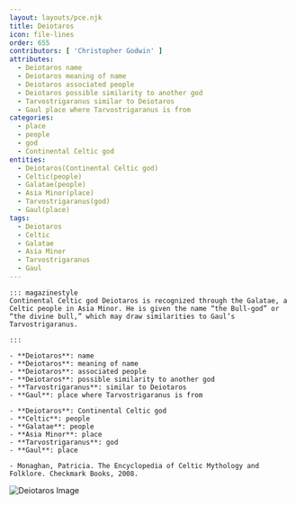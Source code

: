 ```yaml
---
layout: layouts/pce.njk
title: Deiotaros
icon: file-lines
order: 655
contributors: [ 'Christopher Godwin' ]
attributes:
  - Deiotaros name
  - Deiotaros meaning of name
  - Deiotaros associated people
  - Deiotaros possible similarity to another god
  - Tarvostrigaranus similar to Deiotaros
  - Gaul place where Tarvostrigaranus is from
categories:
  - place
  - people
  - god
  - Continental Celtic god
entities:
  - Deiotaros(Continental Celtic god)
  - Celtic(people)
  - Galatae(people)
  - Asia Minor(place)
  - Tarvostrigaranus(god)
  - Gaul(place)
tags:
  - Deiotaros
  - Celtic
  - Galatae
  - Asia Minor
  - Tarvostrigaranus
  - Gaul
---
```

``` tab [group1:Info]
::: magazinestyle
Continental Celtic god Deiotaros is recognized through the Galatae, a Celtic people in Asia Minor. He is given the name “the Bull-god” or “the divine bull,” which may draw similarities to Gaul’s Tarvostrigaranus.

:::
```
``` tab [group1:Attributes]
- **Deiotaros**: name
- **Deiotaros**: meaning of name
- **Deiotaros**: associated people
- **Deiotaros**: possible similarity to another god
- **Tarvostrigaranus**: similar to Deiotaros
- **Gaul**: place where Tarvostrigaranus is from
```
``` tab [group1:Entities]
- **Deiotaros**: Continental Celtic god
- **Celtic**: people
- **Galatae**: people
- **Asia Minor**: place
- **Tarvostrigaranus**: god
- **Gaul**: place
```
``` tab [group1:Sources]
- Monaghan, Patricia. The Encyclopedia of Celtic Mythology and Folklore. Checkmark Books, 2008.
```
![Deiotaros Image]([None])
